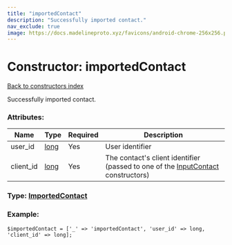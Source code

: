 ```yaml
---
title: "importedContact"
description: "Successfully imported contact."
nav_exclude: true
image: https://docs.madelineproto.xyz/favicons/android-chrome-256x256.png
---
```

# Constructor: importedContact  
[Back to constructors index](/API_docs/constructors/index.html)



Successfully imported contact.

### Attributes:

| Name     |    Type       | Required | Description |
|----------|---------------|----------|-------------|
|user\_id|[long](/API_docs/types/long.html) | Yes|User identifier|
|client\_id|[long](/API_docs/types/long.html) | Yes|The contact's client identifier (passed to one of the [InputContact](../types/InputContact.html) constructors)|



### Type: [ImportedContact](/API_docs/types/ImportedContact.html)


### Example:

```
$importedContact = ['_' => 'importedContact', 'user_id' => long, 'client_id' => long];
```  
